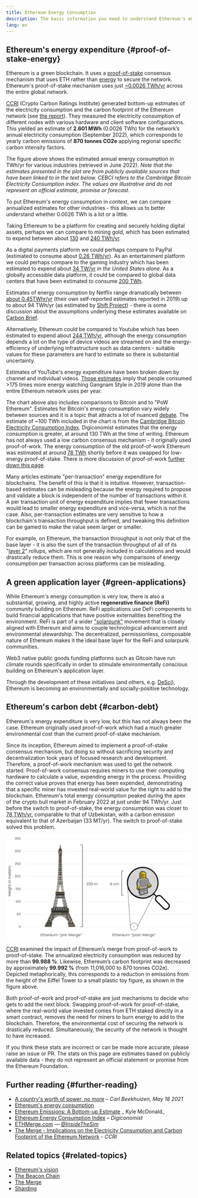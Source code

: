 ```yaml
---
title: Ethereum Energy Consumption
description: The basic information you need to understand Ethereum's energy consumption.
lang: en
---
```


## Ethereum's energy expenditure {#proof-of-stake-energy}

Ethereum is a green blockchain. It uses a [proof-of-stake](/developers/docs/consensus-mechanisms/pos) consensus mechanism that uses ETH rather than [energy](/developers/docs/consensus-mechanisms/pow) to secure the network. Ethereum's proof-of-stake mechanism uses just [~0.0026 TWh/yr](https://carbon-ratings.com/eth-report-2022) across the entire global network.

[CCRI](https://carbon-ratings.com) (Crypto Carbon Ratings Institute) generated bottom-up estimates of the electricity consumption and the carbon footprint of the Ethereum network (see [the report](https://carbon-ratings.com/eth-report-2022)). They measured the electricity consumption of different nodes with various hardware and client software configurations. This yielded an estimate of **2.601 MWh** (0.0026 TWh) for the network’s annual electricity consumption (September 2022), which corresponds to yearly carbon emissions of **870 tonnes CO2e** applying regional specific carbon intensity factors.

<EnergyConsumptionChart />

The figure above shows the estimated annual energy consumption in TWh/yr for various industries (retrieved in June 2022).
_Note that the estimates presented in the plot are from publicly available sources that have been linked to in the text below. CEBCI refers to the Cambridge Bitcoin Electricity Consumption index. The values are illustrative and do not represent an official estimate, promise or forecast._

To put Ethereum's energy consumption in context, we can compare annualized estimates for other industries - this allows us to better understand whether 0.0026 TWh is a lot or a little.

Taking Ethereum to be a platform for creating and securely holding digital assets, perhaps we can compare to mining gold, which has been estimated to expend between about [130](https://ccaf.io/cbeci/index/comparisons) and [240 TWh/yr](https://www.kitco.com/news/2021-05-17/Gold-s-energy-consumption-doubles-that-of-bitcoin-Galaxy-Digital.html).

As a digital payments platform we could perhaps compare to PayPal (estimated to consume about [0.26 TWh/yr](https://app.impaakt.com/analyses/paypal-consumed-264100-mwh-of-energy-in-2020-24-from-non-renewable-sources-27261)). As an entertainment platform we could perhaps compare to the gaming industry which has been estimated to expend about [34 TW/yr](https://www.researchgate.net/publication/336909520_Toward_Greener_Gaming_Estimating_National_Energy_Use_and_Energy_Efficiency_Potential) _in the United States alone_. As a globally accessible data platform, it could be compared to global data centers that have been estimated to consume [200 TWh](https://www.iea.org/commentaries/data-centres-and-energy-from-global-headlines-to-local-headaches).

Estimates of energy consumption by Netflix range dramatically between [about 0.45TWhr/yr](https://s22.q4cdn.com/959853165/files/doc_downloads/2020/02/0220_Netflix_EnvironmentalSocialGovernanceReport_FINAL.pdf) (their own self-reported estimates reported in 2019) up to about 94 TWh/yr (as estimated by [Shift Project](https://theshiftproject.org/en/article/unsustainable-use-online-video/)) - there is some discussion about the assumptions underlying these estimates available on [Carbon Brief](https://www.carbonbrief.org/factcheck-what-is-the-carbon-footprint-of-streaming-video-on-netflix).

Alternatively, Ethereum could be compared to Youtube which has been estimated to expend about [244 TWh/yr](https://thefactsource.com/how-much-electricity-does-youtube-use/), although the energy consumption depends a lot on the type of device videos are streamed on and the energy-efficiency of underlying infrastructure such as data centers - suitable values for these parameters are hard to estimate so there is substantial uncertainty.

Estimates of YouTube's energy expenditure have been broken down by channel and individual videos. [Those estimates](https://thefactsource.com/how-much-electricity-does-youtube-use/) imply that people consumed >175 times more energy watching Gangnam Style in 2019 alone than the entire Ethereum network uses per year.

The chart above also includes comparisons to Bitcoin and to "PoW Ethereum". Estimates for Bitcoin's energy consumption vary widely between sources and it is a topic that attracts a lot of nuanced [debate](https://www.coindesk.com/business/2020/05/19/the-last-word-on-bitcoins-energy-consumption/). The estimate of ~100 TWh included in the chart is from the [Cambridge Bitcoin Electricity Consumption Index](https://ccaf.io/cbeci/index/comparisons). Digiconomist estimates that the energy consumption is greater, at around 130 TWh at the time of writing. Ethereum has not always used a low carbon consensus mechanism - it originally used proof-of-work. The energy consumption of the old proof-of-work Ethereum was estimated at around [78 TWh](https://digiconomist.net/ethereum-energy-consumption) shortly before it was swapped for low-energy proof-of-stake. There is more discussion of proof-of-work [further down this page](#why-proof-of-stake-is-greener-than-proof-of-work).

Many articles estimate "per-transaction" energy expenditure for blockchains. The benefit of this is that it is intuitive. However, transaction-based estimates can be misleading because the energy required to propose and validate a block is independent of the number of transactions within it. A per transaction unit of energy expenditure implies that fewer transactions would lead to smaller energy expenditure and vice-versa, which is not the case. Also, per-transaction estimates are very sensitive to how a blockchain's transaction throughput is defined, and tweaking this definition can be gamed to make the value seem larger or smaller.

For example, on Ethereum, the transaction throughput is not only that of the base layer - it is also the sum of the transaction throughput of all of its "[layer 2](/layer-2/)" rollups, which are not generally included in calculations and would drastically reduce them. This is one reason why comparisons of energy consumption per transaction across platforms can be misleading.

## A green application layer {#green-applications}

While Ethereum's energy consumption is very low, there is also a substantial, growing, and highly active **regenerative finance (ReFi)** community building on Ethereum. ReFi applications use DeFi components to build financial applications that have positive externalities benefiting the environment. ReFi is part of a wider ["solarpunk"](https://en.wikipedia.org/wiki/Solarpunk) movement that is closely aligned with Ethereum and aims to couple technological advancement and environmental stewardship. The decentralized, permissionless, composable nature of Ethereum makes it the ideal base layer for the ReFi and solarpunk communities.

Web3 native public goods funding platforms such as Gitcoin have run climate rounds specifically in order to stimulate environmentally conscious building on Ethereum's application layer.

Through the development of these initiatives (and others, e.g. [DeSci](/desci/)), Ethereum is becoming an environmentally and socially-positive technology.

## Ethereum's carbon debt {#carbon-debt}

Ethereum's energy expenditure is very low, but this has not always been the case. Ethereum originally used proof-of-work which had a much greater environmental cost than the current proof-of-stake mechanism.

Since its inception, Ethereum aimed to implement a proof-of-stake consensus mechanism, but doing so without sacrificing security and decentralization took years of focused research and development. Therefore, a proof-of-work mechanism was used to get the network started. Proof-of-work consensus requires miners to use their computing hardware to calculate a value, expending energy in the process. Providing the correct value proves that energy has been expended, demonstrating that a specific miner has invested real-world value for the right to add to the blockchain. Ethereum's total energy consumption peaked during the apex of the crypto bull market in February 2022 at just under 94 TWh/yr. Just before the switch to proof-of-stake, the energy consumption was closer to [78 TWh/yr](https://digiconomist.net/ethereum-energy-consumption), comparable to that of Uzbekistan, with a carbon emission equivalent to that of Azerbaijan (33 MT/yr). The switch to proof-of-stake solved this problem.

![Energy consumption comparison of pre- and post-Merge Ethereum. Displayed is on the left the Eiffel tower with 330 meters height and on the right a plastic toy figure with 4 cm height within a magnifying glass.](energy_consumption_pre_post_merge.png)

[CCRI](https://carbon-ratings.com) examined the impact of Ethereum’s merge from proof-of-work to proof-of-stake. The annualized electricity consumption was reduced by more than **99.988 %**. Likewise, Ethereum’s carbon footprint was decreased by approximately **99.992 %** (from 11,016,000 to 870 tonnes CO2e). Depicted metaphorically, this corresponds to a reduction in emissions from the height of the Eiffel Tower to a small plastic toy figure, as shown in the figure above.

Both proof-of-work and proof-of-stake are just mechanisms to decide who gets to add the next block. Swapping proof-of-work for proof-of-stake, where the real-world value invested comes from ETH staked directly in a smart contract, removes the need for miners to burn energy to add to the blockchain. Therefore, the environmental cost of securing the network is drastically reduced. Simultaneously, the security of the network is thought to have increased.

<InfoBanner emoji=":evergreen_tree:">
  If you think these stats are incorrect or can be made more accurate, please raise an issue or PR. The stats on this page are estimates based on publicly available data - they do not represent an official statement or promise from the Ethereum Foundation. 
</InfoBanner>

## Further reading {#further-reading}

- [A country's worth of power, no more](https://blog.ethereum.org/2021/05/18/country-power-no-more/) – _Carl Beekhuizen, May 18 2021_
- [Ethereum's energy consumption](https://mirror.xyz/jmcook.eth/ODpCLtO4Kq7SCVFbU4He8o8kXs418ZZDTj0lpYlZkR8)
- [Ethereum Emissions: A Bottom-up Estimate](https://kylemcdonald.github.io/ethereum-emissions/) _ Kyle McDonald_
- [Ethereum Energy Consumption Index](https://digiconomist.net/ethereum-energy-consumption/) – _Digiconomist_
- [ETHMerge.com](https://ethmerge.com/) — *[@InsideTheSim](https://twitter.com/InsideTheSim)*
- [The Merge - Implications on the Electricity Consumption and Carbon Footprint of the Ethereum Network](https://carbon-ratings.com/eth-report-2022) - _CCRI_

## Related topics {#related-topics}

- [Ethereum's vision](/upgrades/vision/)
- [The Beacon Chain](/upgrades/beacon-chain)
- [The Merge](/upgrades/merge/)
- [Sharding](/upgrades/beacon-chain/)
